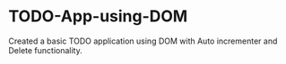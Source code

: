 # TODO-App-using-DOM
Created a basic TODO application using DOM with Auto incrementer and Delete functionality.
